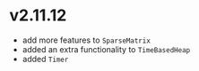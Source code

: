 # v2.11.12

* add more features to `SparseMatrix`
* added an extra functionality to `TimeBasedHeap`
* added `Timer`
